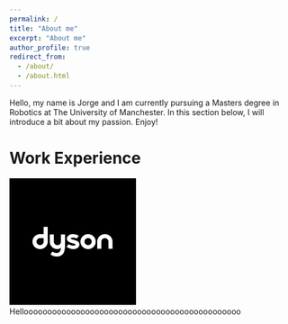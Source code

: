 ```yaml
---
permalink: /
title: "About me"
excerpt: "About me"
author_profile: true
redirect_from: 
  - /about/
  - /about.html
---
```


Hello, my name is Jorge and I am currently pursuing a Masters degree in Robotics at The University of Manchester. In this section below, I will introduce a bit about my passion. Enjoy!

Work Experience
===================
<img src='/images/dyson.png'>  Helloooooooooooooooooooooooooooooooooooooooooooooo
